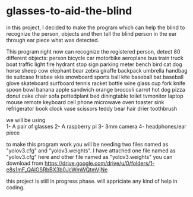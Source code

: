 # glasses-to-aid-the-blind

in this project, I decided to make the program which can help the blind to recognize the person, objects and then tell the blind person in the ear through ear piece what was detected.

This program right now can recognize the registered person, detect 80 different objects:
    person
    bicycle
    car
    motorbike
    aeroplane
    bus
    train
    truck
    boat
    traffic light
    fire hydrant
    stop sign
    parking meter
    bench
    bird
    cat
    dog
    horse
    sheep
    cow
    elephant
    bear
    zebra
    giraffe
    backpack
    umbrella
    handbag
    tie
    suitcase
    frisbee
    skis
    snowboard
    sports ball
    kite
    baseball bat
    baseball glove
    skateboard
    surfboard
    tennis racket
    bottle
    wine glass
    cup
    fork
    knife
    spoon
    bowl
    banana
    apple
    sandwich
    orange
    broccoli
    carrot
    hot dog
    pizza
    donut
    cake
    chair
    sofa
    pottedplant
    bed
    diningtable
    toilet
    tvmonitor
    laptop
    mouse
    remote
    keyboard
    cell phone
    microwave
    oven
    toaster
    sink
    refrigerator
    book
    clock
    vase
    scissors
    teddy bear
    hair drier
    toothbrush


we will be using  
1- A pair of glasses
2- A raspberry pi 
3- 3mm camera
4- headphones/ear piece

to make this program work you will be needing two files named as "yolov3.cfg" and "yolov3.weights". I have attached one file named as "yolov3.cfg" here and other file named as "yolov3.weights" you can download from https://drive.google.com/drive/u/0/folders/1-e8s1mF_QAlGSRbBX3b0JcWmWQtmVjNe

this project is still in progress phase.
will appriciate any kind of help in coding.
